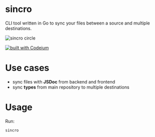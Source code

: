 # sincro

CLI tool written in Go to sync your files between a source and multiple destinations.

![sincro circle](https://github.com/Icaruk/sincro/assets/10779469/53eb21dc-7a0e-468b-8967-a93085f0961c)


[![built with Codeium](https://codeium.com/badges/main)](https://codeium.com)

# Use cases

- sync files with **JSDoc** from backend and frontend
- sync **types** from main repository to multiple destinations


# Usage

Run:

```bash
sincro
```
